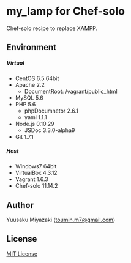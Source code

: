 # my_lamp for Chef-solo
Chef-solo recipe to replace XAMPP.

## Environment
##### Virtual
- CentOS 6.5 64bit
- Apache 2.2
  - DocumentRoot: /vagrant/public_html
- MySQL 5.6
- PHP 5.6
  - phpDocumnetor 2.6.1
  - yaml 1.1.1
- Node.js 0.10.29
  - JSDoc 3.3.0-alpha9
- Git 1.7.1

##### Host
- Windows7 64bit
- VirtualBox 4.3.12
- Vagrant 1.6.3
- Chef-solo 11.14.2

## Author
Yuusaku Miyazaki (toumin.m7@gmail.com)

## License
[MIT License](http://www.opensource.org/licenses/mit-license.php)